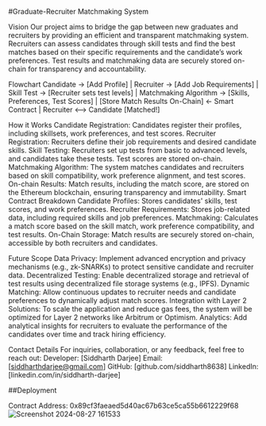 #Graduate-Recruiter Matchmaking System

Vision
Our project aims to bridge the gap between new graduates and recruiters by providing an efficient and transparent matchmaking system. Recruiters can assess candidates through skill tests and find the best matches based on their specific requirements and the candidate’s work preferences. Test results and matchmaking data are securely stored on-chain for transparency and accountability.

Flowchart
Candidate -> [Add Profile]
                |
Recruiter -> [Add Job Requirements]
                |
Skill Test -> [Recruiter sets test levels]
                |
Matchmaking Algorithm -> [Skills, Preferences, Test Scores]
                |
[Store Match Results On-Chain] <- Smart Contract
                |
Recruiter <--> Candidate [Matched!]

How it Works
Candidate Registration: Candidates register their profiles, including skillsets, work preferences, and test scores.
Recruiter Registration: Recruiters define their job requirements and desired candidate skills.
Skill Testing: Recruiters set up tests from basic to advanced levels, and candidates take these tests. Test scores are stored on-chain.
Matchmaking Algorithm: The system matches candidates and recruiters based on skill compatibility, work preference alignment, and test scores.
On-chain Results: Match results, including the match score, are stored on the Ethereum blockchain, ensuring transparency and immutability.
Smart Contract Breakdown
Candidate Profiles: Stores candidates' skills, test scores, and work preferences.
Recruiter Requirements: Stores job-related data, including required skills and job preferences.
Matchmaking: Calculates a match score based on the skill match, work preference compatibility, and test results.
On-Chain Storage: Match results are securely stored on-chain, accessible by both recruiters and candidates.

Future Scope
Data Privacy: Implement advanced encryption and privacy mechanisms (e.g., zk-SNARKs) to protect sensitive candidate and recruiter data.
Decentralized Testing: Enable decentralized storage and retrieval of test results using decentralized file storage systems (e.g., IPFS).
Dynamic Matching: Allow continuous updates to recruiter needs and candidate preferences to dynamically adjust match scores.
Integration with Layer 2 Solutions: To scale the application and reduce gas fees, the system will be optimized for Layer 2 networks like Arbitrum or Optimism.
Analytics: Add analytical insights for recruiters to evaluate the performance of the candidates over time and track hiring efficiency.

Contact Details
For inquiries, collaboration, or any feedback, feel free to reach out:
Developer: [Siddharth Darjee]
Email: [siddharthdarjee@gmail.com]
GitHub: [github.com/siddharth8638]
LinkedIn: [linkedin.com/in/siddharth-darjee]

##Deployment

Contract Address: 0x89cf3faeaed5d40ac67b63ce5ca55b6612229f68
![Screenshot 2024-08-27 161533](https://github.com/user-attachments/assets/bf75e713-47a5-4dc6-876e-e371d9ff8236)






